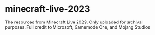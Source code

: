 # minecraft-live-2023
The resources from Minecraft Live 2023. Only uploaded for archival purposes. Full credit to Microsoft, Gamemode One, and Mojang Studios
